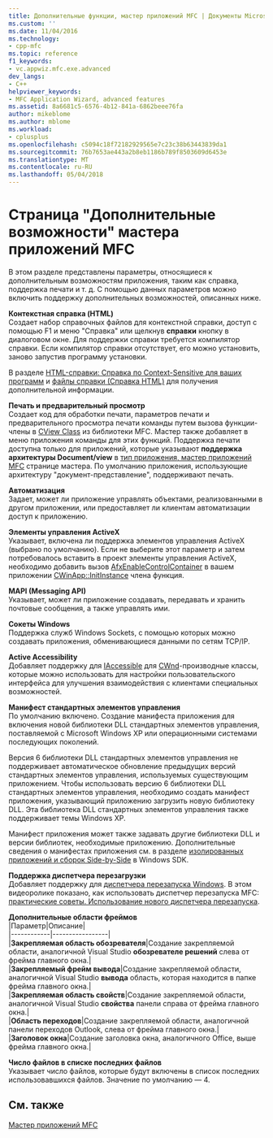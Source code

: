 ```yaml
---
title: Дополнительные функции, мастер приложений MFC | Документы Microsoft
ms.custom: ''
ms.date: 11/04/2016
ms.technology:
- cpp-mfc
ms.topic: reference
f1_keywords:
- vc.appwiz.mfc.exe.advanced
dev_langs:
- C++
helpviewer_keywords:
- MFC Application Wizard, advanced features
ms.assetid: 8a6681c5-6576-4b12-841a-6862beee76fa
author: mikeblome
ms.author: mblome
ms.workload:
- cplusplus
ms.openlocfilehash: c5094c18f72182929565e7c23c38b63443839da1
ms.sourcegitcommit: 76b7653ae443a2b8eb1186b789f8503609d6453e
ms.translationtype: MT
ms.contentlocale: ru-RU
ms.lasthandoff: 05/04/2018
---
```

# <a name="advanced-features-mfc-application-wizard"></a>Страница "Дополнительные возможности" мастера приложений MFC
В этом разделе представлены параметры, относящиеся к дополнительным возможностям приложения, таким как справка, поддержка печати и т. д. С помощью данных параметров можно включить поддержку дополнительных возможностей, описанных ниже.  
  
 **Контекстная справка (HTML)**  
 Создает набор справочных файлов для контекстной справки, доступ с помощью F1 и меню "Справка" или щелкнув **справки** кнопку в диалоговом окне. Для поддержки справки требуется компилятор справки. Если компилятор справки отсутствует, его можно установить, заново запустив программу установки.  
  
 В разделе [HTML-справки: Справка по Context-Sensitive для ваших программ](../../mfc/html-help-context-sensitive-help-for-your-programs.md) и [файлы справки (Справка HTML)](../../ide/help-files-html-help.md) для получения дополнительной информации.  
  
 **Печать и предварительный просмотр**  
 Создает код для обработки печати, параметров печати и предварительного просмотра печати команды путем вызова функции-члены в [CView Class](../../mfc/reference/cview-class.md) из библиотеки MFC. Мастер также добавляет в меню приложения команды для этих функций. Поддержка печати доступна только для приложений, которые указывают **поддержка архитектуры Document/view** в [тип приложения, мастер приложений MFC](../../mfc/reference/application-type-mfc-application-wizard.md) странице мастера. По умолчанию приложения, использующие архитектуру "документ-представление", поддерживают печать.  
  
 **Автоматизация**  
 Задает, может ли приложение управлять объектами, реализованными в другом приложении, или предоставляет ли клиентам автоматизации доступ к приложению.  
  
 **Элементы управления ActiveX**  
 Указывает, включена ли поддержка элементов управления ActiveX (выбрано по умолчанию). Если не выберите этот параметр и затем потребовалось вставить в проект элементы управления ActiveX, необходимо добавить вызов [AfxEnableControlContainer](ole-initialization.md#afxenablecontrolcontainer) в вашем приложении [CWinApp::InitInstance](../../mfc/reference/cwinapp-class.md#initinstance) члена функция.  
  
 **MAPI (Messaging API)**  
 Указывает, может ли приложение создавать, передавать и хранить почтовые сообщения, а также управлять ими.  
  
 **Сокеты Windows**  
 Поддержка служб Windows Sockets, с помощью которых можно создавать приложения, обменивающиеся данными по сетям TCP/IP.  
  
 **Active Accessibility**  
 Добавляет поддержку для [IAccessible](http://msdn.microsoft.com/library/windows/desktop/dd318466) для [CWnd](../../mfc/reference/cwnd-class.md)-производные классы, которые можно использовать для настройки пользовательского интерфейса для улучшения взаимодействия с клиентами специальных возможностей.  
  
 **Манифест стандартных элементов управления**  
 По умолчанию включено. Создание манифеста приложения для включения новой библиотеки DLL стандартных элементов управления, поставляемой с Microsoft Windows XP или операционными системами последующих поколений.  
  
 Версия 6 библиотеки DLL стандартных элементов управления не поддерживает автоматическое обновление предыдущих версий стандартных элементов управления, используемых существующим приложением. Чтобы использовать версию 6 библиотеки DLL стандартных элементов управления, необходимо создать манифест приложения, указывающий приложению загрузить новую библиотеку DLL. Эта библиотека DLL стандартных элементов управления также поддерживает темы Windows XP.  
  
 Манифест приложения может также задавать другие библиотеки DLL и версии библиотек, необходимые приложению. Дополнительные сведения о манифестах приложения см. в разделе [изолированных приложений и сборок Side-by-Side](http://msdn.microsoft.com/library/dd408052) в Windows SDK.  
  
 **Поддержка диспетчера перезагрузки**  
 Добавляет поддержку для [диспетчера перезапуска Windows](http://msdn.microsoft.com/library/windows/desktop/aa373680\(v=vs.85\).aspx). В этом видеоролике показано, как использовать диспетчер перезапуска MFC: [практические советы. Использование нового диспетчера перезапуска](http://msdn.microsoft.com/vstudio/ee886407).  
  
 **Дополнительные области фреймов**  
 |Параметр|Описание|  
|------------|-----------------|  
|**Закрепляемая область обозревателя**|Создание закрепляемой области, аналогичной Visual Studio **обозревателе решений** слева от фрейма главного окна.|  
|**Закрепляемый фрейм вывода**|Создание закрепляемой области, аналогичной Visual Studio **вывода** область, которая находится в папке фрейма главного окна.|  
|**Закрепляемая область свойств**|Создание закрепляемой области, аналогичной Visual Studio **свойства** панели справа от фрейма главного окна.|  
|**Область переходов**|Создание закрепляемой области, аналогичной панели переходов Outlook, слева от фрейма главного окна.|  
|**Заголовок окна**|Создание заголовка окна, аналогичного Office, выше фрейма главного окна.|  
  
 **Число файлов в списке последних файлов**  
 Указывает число файлов, которые будут включены в список последних использовавшихся файлов. Значение по умолчанию — 4.  
  
## <a name="see-also"></a>См. также  
 [Мастер приложений MFC](../../mfc/reference/mfc-application-wizard.md)

